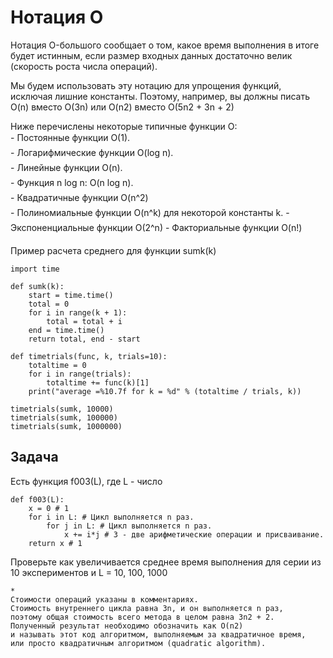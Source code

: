 # Нотация О
Нотация O-большого сообщает о том, какое время выполнения в итоге будет
истинным, если размер входных данных достаточно велик (скорость роста числа операций).  

Мы будем использовать эту нотацию для упрощения функций, исключая лишние константы.
Поэтому, например, вы должны писать O(n) вместо O(3n) или O(n2) вместо O(5n2 + 3n + 2) 

Ниже перечислены некоторые типичные функции О:  
- Постоянные функции O(1).  
- Логарифмические функции O(log n).  
- Линейные функции O(n).  
- Функция n log n: O(n log n).  
- Квадратичные функции O(n^2)  
- Полиномиальные функции O(n^k) для некоторой константы k.
- Экспоненциальные функции O(2^n) 
- Факториальные функции O(n!)  

Пример расчета среднего для функции sumk(k)  
```
import time

def sumk(k):
    start = time.time()
    total = 0
    for i in range(k + 1):
        total = total + i
    end = time.time()
    return total, end - start

def timetrials(func, k, trials=10):
    totaltime = 0
    for i in range(trials):
        totaltime += func(k)[1]
    print("average =%10.7f for k = %d" % (totaltime / trials, k))

timetrials(sumk, 10000)
timetrials(sumk, 100000)
timetrials(sumk, 1000000)
```
## Задача
Есть функция f003(L), где L - число
```
def f003(L):
    x = 0 # 1
    for i in L: # Цикл выполняется n раз.
        for j in L: # Цикл выполняется n раз.
            x += i*j # 3 - две арифметические операции и присваивание.
    return x # 1
```
Проверьте как увеличивается среднее время выполнения для серии из 10 экспериментов и L = 10, 100, 1000

```
*
Стоимости операций указаны в комментариях.
Стоимость внутреннего цикла равна 3n, и он выполняется n раз,
поэтому общая стоимость всего метода в целом равна 3n2 + 2.
Полученный результат необходимо обозначить как O(n2)
и называть этот код алгоритмом, выполняемым за квадратичное время,
или просто квадратичным алгоритмом (quadratic algorithm).
```
